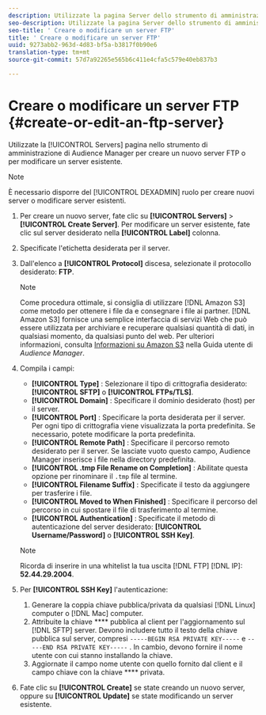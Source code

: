 ```yaml
---
description: Utilizzate la pagina Server dello strumento di amministrazione di Audience Manager per creare un nuovo server FTP o per modificare un server esistente.
seo-description: Utilizzate la pagina Server dello strumento di amministrazione di Audience Manager per creare un nuovo server FTP o per modificare un server esistente.
seo-title: ' Creare o modificare un server FTP'
title: ' Creare o modificare un server FTP'
uuid: 9273abb2-963d-4d83-bf5a-b3817f0b90e6
translation-type: tm+mt
source-git-commit: 57d7a92265e565b6c411e4cfa5c579e40eb837b3

---
```



# Creare o modificare un server FTP {#create-or-edit-an-ftp-server}

Utilizzate la [!UICONTROL Servers] pagina nello strumento di amministrazione di Audience Manager per creare un nuovo server FTP o per modificare un server esistente.

>[!NOTE]
>
>È necessario disporre del [!UICONTROL DEXADMIN] ruolo per creare nuovi server o modificare server esistenti.

1. Per creare un nuovo server, fate clic su **[!UICONTROL Servers]** &gt; **[!UICONTROL Create Server]**. Per modificare un server esistente, fate clic sul server desiderato nella **[!UICONTROL Label]** colonna.
1. Specificate l'etichetta desiderata per il server.
1. Dall'elenco a **[!UICONTROL Protocol]** discesa, selezionate il protocollo desiderato: **FTP**.

   >[!NOTE]
   >
   >Come procedura ottimale, si consiglia di utilizzare [!DNL Amazon S3] come metodo per ottenere i file da e consegnare i file ai partner. [!DNL Amazon S3] fornisce una semplice interfaccia di servizi Web che può essere utilizzata per archiviare e recuperare qualsiasi quantità di dati, in qualsiasi momento, da qualsiasi punto del web. Per ulteriori informazioni, consulta [Informazioni su Amazon S3](https://docs.adobe.com/content/help/en/audience-manager/user-guide/reference/amazon-s3.html) nella Guida utente di *Audience Manager*.

1. Compila i campi:

   * **[!UICONTROL Type]** : Selezionare il tipo di crittografia desiderato: **[!UICONTROL SFTP]** o **[!UICONTROL FTPs/TLS]**.
   * **[!UICONTROL Domain]** : Specificare il dominio desiderato (host) per il server.
   * **[!UICONTROL Port]** : Specificare la porta desiderata per il server. Per ogni tipo di crittografia viene visualizzata la porta predefinita. Se necessario, potete modificare la porta predefinita.
   * **[!UICONTROL Remote Path]** : Specificare il percorso remoto desiderato per il server. Se lasciate vuoto questo campo, Audience Manager inserisce i file nella directory predefinita.
   * **[!UICONTROL .tmp File Rename on Completion]** : Abilitate questa opzione per rinominare il `.tmp` file al termine.
   * **[!UICONTROL Filename Suffix]** : Specificate il testo da aggiungere per trasferire i file.
   * **[!UICONTROL Moved to When Finished]** : Specificare il percorso del percorso in cui spostare il file di trasferimento al termine.
   * **[!UICONTROL Authentication]** : Specificate il metodo di autenticazione del server desiderato: **[!UICONTROL Username/Password]** o **[!UICONTROL SSH Key]**.
   >[!NOTE]
   >
   >Ricorda di inserire in una whitelist la tua uscita [!DNL FTP] [!DNL IP]: **52.44.29.2004**.

1. Per **[!UICONTROL SSH Key]** l'autenticazione:
   1. Generare la coppia chiave pubblica/privata da qualsiasi [!DNL Linux] computer o [!DNL Mac] computer.
   1. Attribuite la chiave **** pubblica al client per l'aggiornamento sul [!DNL SFTP] server. Devono includere tutto il testo della chiave pubblica sul server, compresi `-----BEGIN RSA PRIVATE KEY-----` e `-----END RSA PRIVATE KEY-----` . In cambio, devono fornire il nome utente con cui stanno installando la chiave.
   1. Aggiornate il campo nome utente con quello fornito dal client e il campo chiave con la chiave **** privata.
1. Fate clic su **[!UICONTROL Create]** se state creando un nuovo server, oppure su **[!UICONTROL Update]** se state modificando un server esistente.
